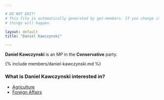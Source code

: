 ```yaml
---

# DO NOT EDIT!
# This file is automatically generated by get-members. If you change it, bad
# things will happen.

layout: default
title: "Daniel Kawczynski"

---
```


**Daniel Kawczynski** is an MP in the **Conservative** party.

{% include members/daniel-kawczynski.md %}

### What is Daniel Kawczynski interested in?


* [Agriculture](/interests/agriculture.html)
* [Foreign Affairs](/interests/foreign-affairs.html)
